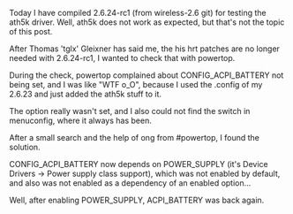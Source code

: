 <html><body><p>Today I have compiled 2.6.24-rc1 (from wireless-2.6 git) for testing the ath5k driver. Well, ath5k does not work as expected, but that's not the topic of this post.<br>

After Thomas 'tglx' Gleixner has said me, the his hrt patches are no longer needed with 2.6.24-rc1, I wanted to check that with powertop.<br>

During the check, powertop complained about CONFIG_ACPI_BATTERY not being set, and I was like "WTF o_O", because I used the .config of my 2.6.23 and just added the ath5k stuff to it.<br>

The option really wasn't set, and I also could not find the switch in menuconfig, where it always has been.<br>

After a small search and the help of ong from #powertop, I found the solution.<br>

CONFIG_ACPI_BATTERY now depends on POWER_SUPPLY (it's Device Drivers -&gt; Power supply class support), which was not enabled by default, and also was not enabled as a dependency of an enabled option...<br>

Well, after enabling POWER_SUPPLY, ACPI_BATTERY was back again.</p></body></html>